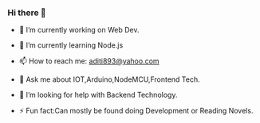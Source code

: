 ### Hi there 👋
- 🔭 I’m currently working on Web Dev. <br>

- 🌱 I’m currently learning Node.js <br>

- 📫 How to reach me: aditi893@yahoo.com <br>

- 💬 Ask me about IOT,Arduino,NodeMCU,Frontend Tech.<br>

- 🤔 I’m looking for help with Backend Technology.<br>

- ⚡ Fun fact:Can mostly be found doing Development or Reading Novels.




<!--
**aditi-n21/aditi-n21** is a ✨ _special_ ✨ repository because its `README.md` (this file) appears on your GitHub profile.
**Languages and Tools:**  
Here are some ideas to get you started:

- 🔭 I’m currently working on Web Declopment...
- 🌱 I’m currently learning Node.js...
- 👯 I’m looking to collaborate on ...
- 🤔 I’m looking for help with ...
- 💬 Ask me about ...
- 📫 How to reach me:...
- 😄 Pronouns: ...
 ...


<a href="https://github.com/aditi-n21">
  <img align="center" src="https://github-readme-stats.vercel.app/api/top-langs/?username=aditi-n21&theme=light&hide_langs_below=1" />
</a>
<a href="https://github.com/aditi-n21">
 <img align="center" src="https://github-readme-stats.vercel.app/api?username=aditi-n21&show_icons=true&theme=light&line_height=27"/>
</a>


-->
